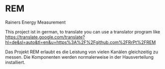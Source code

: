 # REM
Rainers Energy Measurement

This project ist in german, to translate you can use a translator program like https://translate.google.com/translate?hl=de&sl=auto&tl=en&u=https%3A%2F%2Fgithub.com%2FRrPt%2FREM

Das Projekt REM erlaubt es die Leistung von vielen Kanälen gleichzeitig zu messen.
Die Komponenten werden normalerweise in der Hausverteilung installiert.